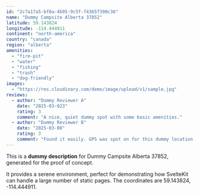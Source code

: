 ```yaml
---
id: "2c7a17a5-bf0a-4b95-9c5f-f4365f390c36"
name: "Dummy Campsite Alberta 37852"
latitude: 59.143824
longitude: -114.444911
continent: "north-america"
country: "canada"
region: "alberta"
amenities:
  - "fire-pit"
  - "water"
  - "fishing"
  - "trash"
  - "dog-friendly"
images:
  - "https://res.cloudinary.com/demo/image/upload/v1/sample.jpg"
reviews:
  - author: "Dummy Reviewer A"
    date: "2025-03-023"
    rating: 3
    comment: "A nice, quiet dummy spot with some basic amenities."
  - author: "Dummy Reviewer B"
    date: "2025-03-08"
    rating: 3
    comment: "Found it easily. GPS was spot on for this dummy location."
---
```


This is a **dummy description** for Dummy Campsite Alberta 37852, generated for the proof of concept.

It provides a serene environment, perfect for demonstrating how SvelteKit can handle a large number of static pages. The coordinates are 59.143824, -114.444911.
